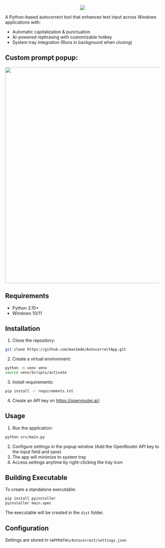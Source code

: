 <div align="center">
  <img src="https://github.com/user-attachments/assets/1382fa43-056d-420a-93f5-902eec7ca826">
</div>

A Python-based autocorrect tool that enhances text input across Windows applications with:
- Automatic capitalization & punctuation
- AI-powered rephrasing with customizable hotkey
- System tray integration (Runs in background when closing)

## Custom prompt popup:
<img src="https://github.com/user-attachments/assets/ad04b2b9-d6d7-457a-b162-aea6a884922b" width=700>


## Requirements
- Python 3.10+
- Windows 10/11

## Installation

1. Clone the repository:
```bash
git clone https://github.com/max1mde/AutocorrectApp.git
```

2. Create a virtual environment:
```bash
python -m venv venv
source venv/Scripts/activate
```

3. Install requirements:
```bash
pip install -r requirements.txt
```

4. Create an API key on https://openrouter.ai/:


## Usage

1. Run the application:
```bash
python src/main.py
```

2. Configure settings in the popup window (Add the OpenRouter API key to the input field and save)
3. The app will minimize to system tray
4. Access settings anytime by right-clicking the tray icon

## Building Executable

To create a standalone executable:

```bash
pip install pyinstaller
pyinstaller main.spec
```

The executable will be created in the `dist` folder.

## Configuration

Settings are stored in `%APPDATA%/Autocorrect/settings.json`


